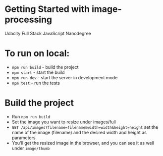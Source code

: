 # Getting Started with image-processing
Udacity Full Stack JavaScript Nanodegree

# To run on local:
- `npm run build` - build the project
- `npm start` - start the build
- `npm run dev` - start the server in development mode
- `npm test` - run the tests

# Build the project
- Run `npm run build`
- Set the image you want to resize under images/full
- `GET /api/images?filename=filename&width=width&height=height` set the name of the image (filename) and the desired width and height as parameters
- You'll get the resized image in the browser, and you can see it as well under `image/thumb`
